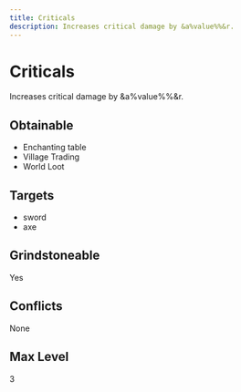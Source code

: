 ```yaml
---
title: Criticals
description: Increases critical damage by &a%value%%&r.
---
```

# Criticals
Increases critical damage by &a%value%%&r.
## Obtainable
- Enchanting table
- Village Trading
- World Loot
## Targets
- sword
 - axe
## Grindstoneable
Yes
## Conflicts
None
## Max Level
3
